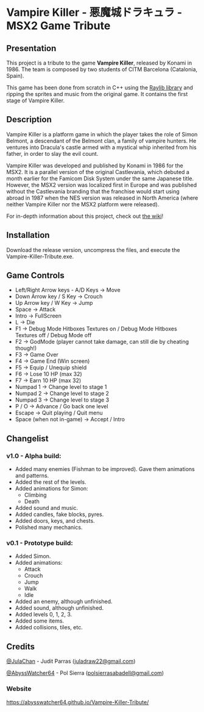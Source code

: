 # Vampire Killer - 悪魔城ドラキュラ - MSX2 Game Tribute

## Presentation
This project is a tribute to the game **Vampire Killer**, released by Konami in 1986. The team is composed by two students of CITM Barcelona (Catalonia, Spain).

This game has been done from scratch in C++ using the [Raylib library](https://www.raylib.com/) and ripping the sprites and music from the original game. It contains the first stage of Vampire Killer.

## Description
Vampire Killer is a platform game in which the player takes the role of Simon Belmont, a descendant of the Belmont clan, a family of vampire hunters. He ventures into Dracula's castle armed with a mystical whip inherited from his father, in order to slay the evil count.

Vampire Killer was developed and published by Konami in 1986 for the MSX2. It is a parallel version of the original Castlevania, which debuted a month earlier for the Famicom Disk System under the same Japanese title. However, the MSX2 version was localized first in Europe and was published without the Castlevania branding that the franchise would start using abroad in 1987 when the NES version was released in North America (where neither Vampire Killer nor the MSX2 platform were released).

For in-depth information about this project, check out [the wiki](https://github.com/AbyssWatcher64/Vampire-Killer-Tribute/wiki/1.-Home)!

## Installation
Download the release version, uncompress the files, and execute the Vampire-Killer-Tribute.exe.

## Game Controls
- Left/Right Arrow keys - A/D Keys -> Move
- Down Arrow key / S Key -> Crouch
- Up Arrow key / W Key -> Jump
- Space -> Attack
- Intro -> FullScreen
- L -> Die
- F1 -> Debug Mode Hitboxes Textures on / Debug Mode Hitboxes Textures off / Debug Mode off
- F2 -> GodMode (player cannot take damage, can still die by cheating though!)
- F3 -> Game Over
- F4 -> Game End (Win screen)
- F5 -> Equip / Unequip shield
- F6 -> Lose 10 HP (max 32)
- F7 -> Earn 10 HP (max 32)
- Numpad 1 -> Change level to stage 1
- Numpad 2 -> Change level to stage 2
- Numpad 3 -> Change level to stage 3
- P / O -> Advance / Go back one level
- Escape -> Quit playing / Quit menu
- Space (when not in-game) -> Accept / Intro

## Changelist
### v1.0 - Alpha build:
- Added many enemies (Fishman to be improved). Gave them animations and patterns.
- Added the rest of the levels.
- Added animations for Simon:
  - Climbing
  - Death
- Added sound and music.
- Added candles, fake blocks, pyres.
- Added doors, keys, and chests.
- Polished many mechanics.

### v0.1 - Prototype build:
- Added Simon.
- Added animations:
  - Attack
  - Crouch
  - Jump
  - Walk
  - Idle
- Added an enemy, although unfinished.
- Added sound, although unfinished.
- Added levels 0, 1, 2, 3.
- Added some items.
- Added collisions, tiles, etc.

## Credits
[@JulaChan](https://github.com/JulaChan) - Judit Parras (juladraw22@gmail.com)

[@AbyssWatcher64](https://github.com/AbyssWatcher64) - Pol Sierra (polsierrasabadell@gmail.com)

### Website
https://abysswatcher64.github.io/Vampire-Killer-Tribute/
